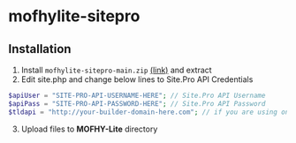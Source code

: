 # mofhylite-sitepro
## Installation
1. Install ``mofhylite-sitepro-main.zip`` [(link)](https://github.com/OverdueWeevil2/mofhylite-sitepro/archive/refs/heads/main.zip) and extract
2. Edit site.php and change below lines to Site.Pro API Credentials
```php
$apiUser = "SITE-PRO-API-USERNAME-HERE"; // Site.Pro API Username
$apiPass = "SITE-PRO-API-PASSWORD-HERE"; // Site.Pro API Password
$tldapi = "http://your-builder-domain-here.com"; // if you are using on-premises type your builder domain else type https://site.pro
```

3. Upload files to **MOFHY-Lite** directory
